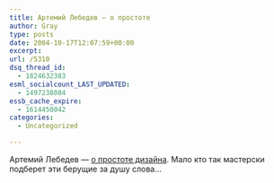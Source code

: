 ```yaml
---
title: Артемий Лебедев — о простоте
author: Gray
type: posts
date: 2004-10-17T12:07:59+00:00
excerpt:
url: /5310
dsq_thread_id:
  - 1824632383
esml_socialcount_LAST_UPDATED:
  - 1497238084
essb_cache_expire:
  - 1614450042
categories:
  - Uncategorized

---
```








Артемий Лебедев &#8212; <a href="http://www.artlebedev.ru/kovodstvo2/sections/108/" target="_blank">о простоте дизайна</a>. Мало кто так мастерски подберет эти берущие за душу слова&#8230;
